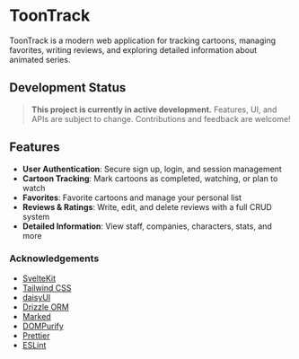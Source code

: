 # ToonTrack

ToonTrack is a modern web application for tracking cartoons, managing favorites, writing reviews, and exploring detailed information about animated series.

## Development Status

> **This project is currently in active development.**
> Features, UI, and APIs are subject to change. Contributions and feedback are welcome!

## Features

- **User Authentication**: Secure sign up, login, and session management
- **Cartoon Tracking**: Mark cartoons as completed, watching, or plan to watch
- **Favorites**: Favorite cartoons and manage your personal list
- **Reviews & Ratings**: Write, edit, and delete reviews with a full CRUD system
- **Detailed Information**: View staff, companies, characters, stats, and more

### Acknowledgements

- [SvelteKit](https://kit.svelte.dev/)
- [Tailwind CSS](https://tailwindcss.com/)
- [daisyUI](https://daisyui.com/)
- [Drizzle ORM](https://orm.drizzle.team/)
- [Marked](https://marked.js.org/)
- [DOMPurify](https://github.com/cure53/DOMPurify)
- [Prettier](https://prettier.io)
- [ESLint](https://eslint.org)